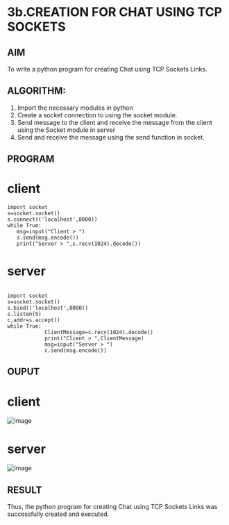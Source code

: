 # 3b.CREATION FOR CHAT USING TCP SOCKETS
## AIM
To write a python program for creating Chat using TCP Sockets Links.
## ALGORITHM:
1. Import the necessary modules in python
2. Create a socket connection to using the socket module.
3. Send message to the client and receive the message from the client using the Socket module in
 server
4. Send and receive the message using the send function in socket.
## PROGRAM
# client
```
import socket 
s=socket.socket() 
s.connect(('localhost',8000)) 
while True: 
   msg=input("Client > ") 
   s.send(msg.encode()) 
   print("Server > ",s.recv(1024).decode())
```
# server
```
 
import socket 
s=socket.socket() 
s.bind(('localhost',8000)) 
s.listen(5) 
c,addr=s.accept() 
while True: 
            ClientMessage=c.recv(1024).decode() 
            print("Client > ",ClientMessage) 
            msg=input("Server > ") 
            c.send(msg.encode())
```
## OUPUT
# client
![image](https://github.com/user-attachments/assets/f1d50fc8-c98a-47c0-9d29-4abfe56c68dd)

# server
![image](https://github.com/user-attachments/assets/328aaf91-66b7-4ea2-aa76-68e91f26eca5)

## RESULT
Thus, the python program for creating Chat using TCP Sockets Links was successfully 
created and executed.
